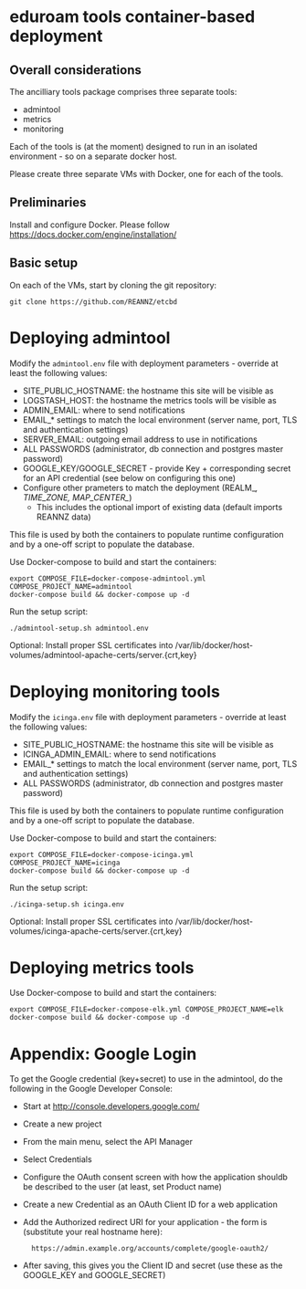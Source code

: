 
#  eduroam tools container-based deployment #

## Overall considerations

The ancilliary tools package comprises three separate tools:
* admintool
* metrics
* monitoring

Each of the tools is (at the moment) designed to run in an isolated environment - so on a separate docker host.

Please create three separate VMs with Docker, one for each of the tools.

## Preliminaries

Install and configure Docker.  Please follow https://docs.docker.com/engine/installation/

## Basic setup

On each of the VMs, start by cloning the git repository:

    git clone https://github.com/REANNZ/etcbd

# Deploying admintool

Modify the ````admintool.env```` file with deployment parameters - override at least the following values:

* SITE_PUBLIC_HOSTNAME: the hostname this site will be visible as
* LOGSTASH_HOST: the hostname the metrics tools will be visible as
* ADMIN_EMAIL: where to send notifications
* EMAIL_* settings to match the local environment (server name, port, TLS and authentication settings)
* SERVER_EMAIL: outgoing email address to use in notifications
* ALL PASSWORDS (administrator, db connection and postgres master password)
* GOOGLE_KEY/GOOGLE_SECRET - provide Key + corresponding secret for an API credential (see below on configuring this one)
* Configure other prameters to match the deployment (REALM_*, TIME_ZONE, MAP_CENTER_*)
  * This includes the optional import of existing data (default imports REANNZ data)

This file is used by both the containers to populate runtime configuration and by a one-off script to populate the database.

Use Docker-compose to build and start the containers:

    export COMPOSE_FILE=docker-compose-admintool.yml COMPOSE_PROJECT_NAME=admintool
    docker-compose build && docker-compose up -d

Run the setup script:

    ./admintool-setup.sh admintool.env

Optional: Install proper SSL certificates into /var/lib/docker/host-volumes/admintool-apache-certs/server.{crt,key}


# Deploying monitoring tools

Modify the ````icinga.env```` file with deployment parameters - override at least the following values:

* SITE_PUBLIC_HOSTNAME: the hostname this site will be visible as
* ICINGA_ADMIN_EMAIL: where to send notifications
* EMAIL_* settings to match the local environment (server name, port, TLS and authentication settings)
* ALL PASSWORDS (administrator, db connection and postgres master password)

This file is used by both the containers to populate runtime configuration and by a one-off script to populate the database.

Use Docker-compose to build and start the containers:

    export COMPOSE_FILE=docker-compose-icinga.yml COMPOSE_PROJECT_NAME=icinga
    docker-compose build && docker-compose up -d

Run the setup script:

    ./icinga-setup.sh icinga.env

Optional: Install proper SSL certificates into /var/lib/docker/host-volumes/icinga-apache-certs/server.{crt,key}

# Deploying metrics tools

Use Docker-compose to build and start the containers:

    export COMPOSE_FILE=docker-compose-elk.yml COMPOSE_PROJECT_NAME=elk
    docker-compose build && docker-compose up -d


# Appendix: Google Login

To get the Google credential (key+secret) to use in the admintool, do the following in the Google Developer Console:

* Start at http://console.developers.google.com/
* Create a new project
* From the main menu, select the API Manager
* Select Credentials
* Configure the OAuth consent screen with how the application shouldb be described to the user (at least, set Product name)
* Create a new Credential as an OAuth Client ID for a web application
* Add the Authorized redirect URI for your application - the form is (substitute your real hostname here):

        https://admin.example.org/accounts/complete/google-oauth2/

* After saving, this gives you the Client ID and secret (use these as the GOOGLE_KEY and GOOGLE_SECRET)

